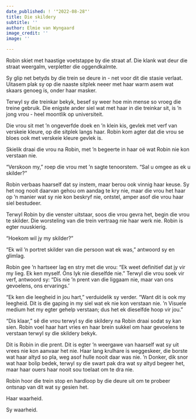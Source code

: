 ```yaml
---
date_published: ! '"2022-08-28"'
title: Die skildery
subtitle: ''
author: Elmie van Wyngaard
image_credit: ''
image: ''

---
```

Robin skiet met haastige voetstappe by die straat af. Die klank wat deur die straat weergalm, verpletter die oggendkalmte.

Sy glip net betyds by die trein se deure in - net voor dit die stasie verlaat. Uitasem plak sy op die naaste sitplek neeer met haar warm asem wat skaars genoeg is, onder haar masker.

Terwyl sy die treinkar bekyk, besef sy weer hoe min mense so vroeg die treine gebruik. Die enigste ander siel wat met haar in die treinkar sit, is ’n jong vrou - heel moontlik op universiteit.

Die vrou sit met ’n ongeverfde doek en ’n klein kis, gevlek met verf van verskeie kleure, op die sitplek langs haar. Robin kom agter dat die vrou se bloes ook met verskeie kleure gevlek is.

Skielik draai die vrou na Robin, met ’n begeerte in haar oë wat Robin nie kon verstaan nie.

“Verskoon my,” roep die vrou met ’n sagte tenoorstem. “Sal u omgee as ek u skilder?”

Robin verbaas haarself dat sy instem, maar berou ook vinnig haar keuse. Sy het nog nooit daarvan gehou om aandag te kry nie, maar die vrou het haar op ’n manier wat sy nie kon beskryf nie, ontstel, amper asof die vrou haar siel bestudeer.

Terwyl Robin by die venster uitstaar, soos die vrou gevra het, begin die vrou te skilder. Die worsteling van die trein vertraag nie haar werk nie. Robin is egter nuuskierig.

“Hoekom wil jy my skilder?”

“Ek wil ’n portret skilder van die persoon wat ek was,” antwoord sy en glimlag.

Robin gee ’n hartseer lag en stry met die vrou: “Ek weet definitief dat jy vir my lieg. Ek ken myself. Ons lyk nie dieselfde nie.” Terwyl die vrou soek vir verf, antwoord sy: “Dis nie ’n prent van die liggaam nie, maar van ons gevoelens, ons ervarings.’

“Ek ken die leegheid in jou hart,” verduidelik sy verder. “Want dit is ook my leegheid. Dit is die gaping in my siel wat ek nie kon verstaan nie. ’n Visuele medium het my egter gehelp verstaan; dus het ek dieselfde hoop vir jou.”

“Dis klaar,” sê die vrou terwyl sy die skildery na Robin draai sodat sy kan sien. Robin voel haar hart vries en haar brein sukkel om haar gevoelens te verstaan terwyl sy die skildery bekyk.

Dit is Robin in die prent. Dit is egter ’n weergawe van haarself wat sy uit vrees nie kon aanvaar het nie. Haar lang krulhare is weggeskeer, die borste wat haar altyd so pla, weg asof hulle nooit daar was nie. ’n Donker, dik snor wat haar bolip bedek, terwyl sy die swart pak dra wat sy altyd begeer het, maar haar ouers haar nooit sou toelaat om te dra nie.

Robin hoor die trein stop en hardloop by die deure uit om te probeer ontsnap van dít wat sy gesien het.

Haar waarheid.

Sy waarheid.